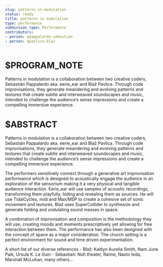 ```yaml
---
slug: patterns-in-modulation
status: ready
title: patterns in modulation
type: performance
submission_type: Performance
contributors:
- person: $pappalardo-sebastian
- person: $pavlica-blaz
---
```


# $PROGRAM_NOTE

Patterns in modulation is a collaboration between two creative coders, Sebastián Pappalardo aka. eerie_ear and Blaž Pavlica. Through code improvisations, they generate meandering and evolving patterns and textures that create subtle and interweaved soundscapes and music, intended to challenge the audience’s sense impressions and create a compelling immersive experience.

# $ABSTRACT

Patterns in modulation is a collaboration between two creative coders, Sebastián Pappalardo aka. eerie_ear and Blaž Pavlica. Through code improvisations, they generate meandering and evolving patterns and textures that create subtle and interweaved soundscapes and music, intended to challenge the audience’s sense impressions and create a compelling immersive experience.

The performers sensitively connect through a generative art improvisation performance which is designed to acoustically engage the audience in an exploration of the sensorium making it a very physical and tangible audience interaction. Eerie_ear will use samples of acoustic recordings, transforming them playfully, hiding and revealing them as sources. He will use TidalCycles, midi and Max/MSP to create a cohesive set of sonic movement and textures. Blaž uses SuperCollider to synthesize and generate folding and undulating sound masses in space. 

A combination of improvisation and composition is the methodology they will use, creating moods and moments prescriptively yet allowing for free interaction between them. The performance has also been designed with the concept of space as a major consideration. The church setting is a perfect environment for sound and time driven experimentation.

A short list of our diverse references - Blaž: Kaitlyn Aurelia Smith, Nam June Paik, Ursula K. Le Guin - Sebastian: Noh theater, Raime, Naoto Ieda, Marshall McLuhan, many others…
